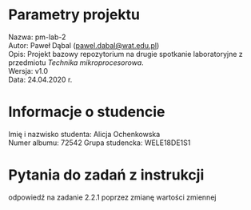 # Parametry projektu

Nazwa: pm-lab-2  
Autor: Paweł Dąbal (pawel.dabal@wat.edu.pl)  
Opis: Projekt bazowy repozytorium na drugie spotkanie laboratoryjne z przedmiotu _Technika mikroprocesorowa_.  
Wersja: v1.0  
Data: 24.04.2020 r.

# Informacje o studencie

Imię i nazwisko studenta: Alicja Ochenkowska      
Numer albumu: 72542 
Grupa studencka: WELE18DE1S1

# Pytania do zadań z instrukcji
odpowiedź na zadanie 2.2.1 
poprzez zmianę wartości zmiennej 
